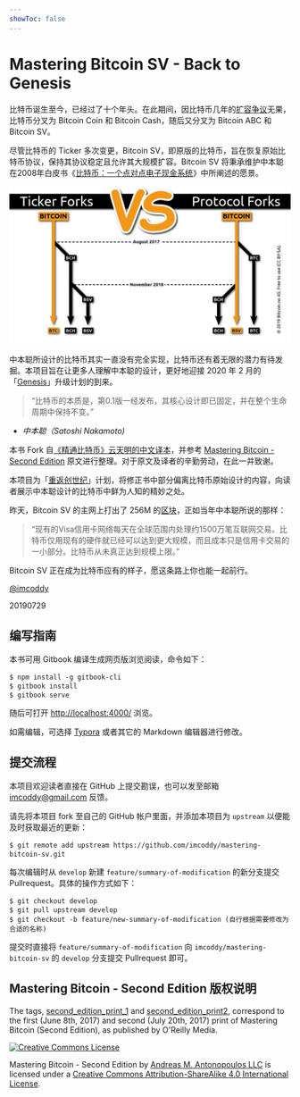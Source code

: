 ```yaml
---
showToc: false
---
```

# Mastering Bitcoin SV - Back to Genesis

比特币诞生至今，已经过了十个年头。在此期间，因比特币几年的[扩容争议](http://1bsv.cn/%e6%af%94%e7%89%b9%e5%b8%81%e6%89%a9%e5%ae%b9%e7%ba%b7%e4%ba%89/)无果，比特币分叉为  Bitcoin Coin 和 Bitcoin Cash，随后又分叉为 Bitcoin ABC 和 Bitcoin SV。

尽管比特币的 Ticker 多次变更，Bitcoin SV，即原版的比特币，旨在恢复原始比特币协议，保持其协议稳定且允许其大规模扩容。Bitcoin SV 将秉承维护中本聪在2008年白皮书《[比特币：一个点对点电子现金系统](https://bitcoinsv.io/bitcoin/)》中所阐述的愿景。

![bitcon-forks](images/bitcoin-forks.png)

中本聪所设计的比特币其实一直没有完全实现，比特币还有着无限的潜力有待发掘。本项目旨在让更多人理解中本聪的设计，更好地迎接 2020 年 2 月的「[Genesis](https://bitcoinsv.io/2019/04/17/the-roadmap-to-genesis-part-1/)」升级计划的到来。

> “比特币的本质是，第0.1版一经发布，其核心设计即已固定，并在整个生命周期中保持不变。”
- <cite>中本聪（Satoshi Nakamoto)</cite>

本书 Fork 自[《精通比特币》云天明的中文译本](https://github.com/tianmingyun/MasterBitcoin2CN)，并参考 [Mastering Bitcoin - Second Edition](https://github.com/bitcoinbook/bitcoinbook/) 原文进行整理。对于原文及译者的辛勤劳动，在此一并致谢。

本项目为「[重返创世纪](https://github.com/imcoddy/mastering-bitcoin-sv)」计划，将修正书中部分偏离比特币原始设计的内容，向读者展示中本聪设计的比特币中鲜为人知的精妙之处。


昨天，Bitcoin SV 的主网上打出了 256M 的[区块](https://blockchair.com/bitcoin-sv/block/593164)，正如当年中本聪所说的那样：

> “现有的Visa信用卡网络每天在全球范围内处理约1500万笔互联网交易。比特币仅用现有的硬件就已经可以达到更大规模，而且成本只是信用卡交易的一小部分。比特币从未真正达到规模上限。”

Bitcoin SV 正在成为比特币应有的样子，愿这条路上你也能一起前行。

[@imcoddy](https://github.com/imcoddy)

20190729

## 编写指南

本书可用 Gitbook 编译生成网页版浏览阅读，命令如下：

```
$ npm install -g gitbook-cli
$ gitbook install
$ gitbook serve
```

随后可打开 [http://localhost:4000/](http://localhost:4000/) 浏览。

如需编辑，可选择 [Typora](https://typora.io/) 或者其它的 Markdown 编辑器进行修改。

## 提交流程

本项目欢迎读者直接在 GitHub 上提交勘误，也可以发至邮箱 imcoddy@gmail.com 反馈。

请先将本项目 fork 至自己的 GitHub 帐户里面，并添加本项目为 `upstream` 以便能及时获取最近的更新：


```
$ git remote add upstream https://github.com/imcoddy/mastering-bitcoin-sv.git
```

每次编辑时从 `develop` 新建 `feature/summary-of-modification` 的新分支提交 Pullrequest。具体的操作方式如下：


```
$ git checkout develop
$ git pull upstream develop
$ git checkout -b feature/new-summary-of-modification (自行根据需要修改为合适的名称)
```

提交时直接将 `feature/summary-of-modification` 向 `imcoddy/mastering-bitcoin-sv` 的 `develop` 分支提交 Pullrequest 即可。

## Mastering Bitcoin - Second Edition 版权说明

The tags, [second_edition_print_1](https://github.com/bitcoinbook/bitcoinbook/releases/tag/second_edition_print_1) and [second_edition_print2](https://github.com/bitcoinbook/bitcoinbook/releases/tag/second_edition_print2), correspond to the first (June 8th, 2017) and second (July 20th, 2017) print of Mastering Bitcoin (Second Edition), as published by O'Reilly Media.

[![Creative Commons License](https://camo.githubusercontent.com/e170e276291254896665fa8f612b99fe5b7dd005/68747470733a2f2f692e6372656174697665636f6d6d6f6e732e6f72672f6c2f62792d73612f342e302f38387833312e706e67)](http://creativecommons.org/licenses/by-sa/4.0/)

Mastering Bitcoin - Second Edition by [Andreas M. Antonopoulos LLC](https://antonopoulos.com/) is licensed under a [Creative Commons Attribution-ShareAlike 4.0 International License](http://creativecommons.org/licenses/by-sa/4.0/).
